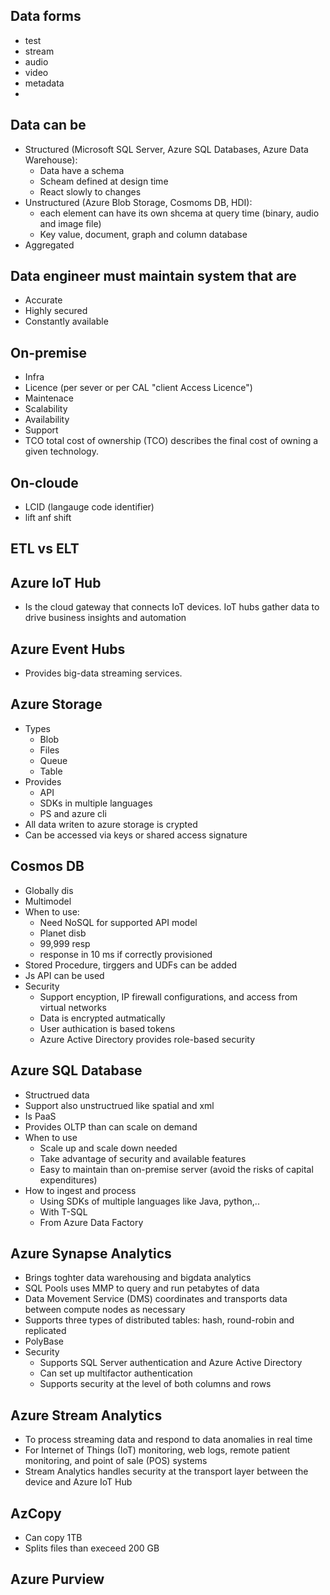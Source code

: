 ## Data forms
- test
- stream
- audio
- video
- metadata
-
## Data can be
- Structured (Microsoft SQL Server, Azure SQL Databases, Azure Data Warehouse):
  - Data have a schema
  - Scheam defined at design time 
  - React slowly to changes
- Unstructured (Azure Blob Storage, Cosmoms DB, HDI): 
  - each element can have its own shcema at query time (binary, audio and image file)
  - Key value, document, graph and column database
- Aggregated

## Data engineer must maintain system that are
- Accurate 
- Highly secured
- Constantly available

## On-premise
- Infra 
- Licence (per sever or per CAL "client Access Licence")
- Maintenace
- Scalability
- Availability
- Support 
- TCO total cost of ownership (TCO) describes the final cost of owning a given technology.

## On-cloude 
- LCID (langauge code identifier) 
- lift anf shift 

## ETL vs ELT 

## Azure IoT Hub
- Is the cloud gateway that connects IoT devices. IoT hubs gather data to drive business insights and automation

## Azure Event Hubs 
- Provides big-data streaming services. 

## Azure Storage
- Types 
  - Blob 
  - Files
  - Queue 
  - Table
- Provides 
  - API 
  - SDKs in multiple languages 
  - PS and azure cli 
- All data writen to azure storage is crypted
- Can be accessed via keys or shared access signature

## Cosmos DB
- Globally dis
- Multimodel 
- When to use:
  - Need NoSQL for supported API model 
  - Planet disb
  - 99,999 resp
  - response in 10 ms if correctly provisioned 
- Stored Procedure, tirggers and UDFs can be added
- Js API can be used
- Security
  - Support encyption, IP firewall configurations, and access from virtual networks
  - Data is encrypted autmatically
  - User authication is based tokens 
  - Azure Active Directory provides role-based security

## Azure SQL Database
- Structrued data
- Support also unstructrued like spatial and xml
- Is PaaS
- Provides OLTP than can scale on demand
- When to use
    - Scale up and scale down needed
    - Take advantage of security and available features
    - Easy to maintain than on-premise server (avoid the risks of capital expenditures)
- How to ingest and process
    - Using SDKs of multiple languages like Java, python,..
    - With T-SQL 
    - From Azure Data Factory
    
## Azure Synapse Analytics
- Brings toghter data warehousing and bigdata analytics
- SQL Pools uses MMP to query and run petabytes of data
- Data Movement Service (DMS) coordinates and transports data between compute nodes as necessary
- Supports three types of distributed tables: hash, round-robin and replicated
- PolyBase 
- Security
    - Supports SQL Server authentication and Azure Active Directory
    - Can set up multifactor authentication
    - Supports security at the level of both columns and rows

##  Azure Stream Analytics
- To process streaming data and respond to data anomalies in real time
- For Internet of Things (IoT) monitoring, web logs, remote patient monitoring, and point of sale (POS) systems
- Stream Analytics handles security at the transport layer between the device and Azure IoT Hub

## AzCopy 
- Can copy 1TB
- Splits files than execeed 200 GB

## Azure Purview
